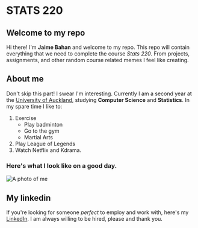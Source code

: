 # STATS 220
## Welcome to my repo
Hi there! I'm **Jaime Bahan** and welcome to my repo. This repo will contain everything that we need to complete the course *Stats 220*. From projects, assignments, and other random course related memes I feel like creating. 

## About me
Don't skip this part! I swear I'm interesting.
Currently I am a second year at the [University of Auckland](https://www.auckland.ac.nz/en.html), studying **Computer Science** and **Statistics**.
In my spare time I like to: 
1. Exercise
   * Play badminton
   * Go to the gym
   * Martial Arts
2. Play League of Legends
3. Watch Netflix and Kdrama.

### Here's what I look like on a good day. 
![A photo of me](https://cdn.openart.ai/uploads/image_O9t8RPAv_1691540924350_512.webp)

## My linkedin
If you're looking for someone *perfect* to employ and work with, here's my [LinkedIn](https://www.linkedin.com/in/jaime-bahan-67794b177). I am always willing to be hired, please and thank you.



